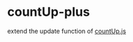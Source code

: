 # countUp-plus
<p>extend the update function of <a href="http://inorganik.github.io/countUp.js/">countUp.js</a> </p>
